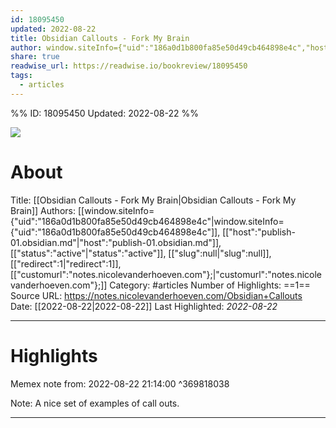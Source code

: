 ```yaml
---
id: 18095450
updated: 2022-08-22
title: Obsidian Callouts - Fork My Brain
author: window.siteInfo={"uid":"186a0d1b800fa85e50d49cb464898e4c","host":"publish-01.obsidian.md","status":"active","slug":null,"redirect":1,"customurl":"notes.nicolevanderhoeven.com"};
share: true
readwise_url: https://readwise.io/bookreview/18095450
tags:
  - articles
---
```


%%
ID: 18095450
Updated: 2022-08-22
%%

![]( https://readwise-assets.s3.amazonaws.com/static/images/article4.6bc1851654a0.png)

# About
Title: [[Obsidian Callouts - Fork My Brain|Obsidian Callouts - Fork My Brain]]
Authors: [[window.siteInfo={"uid":"186a0d1b800fa85e50d49cb464898e4c"|window.siteInfo={"uid":"186a0d1b800fa85e50d49cb464898e4c"]], [["host":"publish-01.obsidian.md"|"host":"publish-01.obsidian.md"]], [["status":"active"|"status":"active"]], [["slug":null|"slug":null]], [["redirect":1|"redirect":1]], [["customurl":"notes.nicolevanderhoeven.com"};|"customurl":"notes.nicolevanderhoeven.com"};]]
Category: #articles
Number of Highlights: ==1==
Source URL: https://notes.nicolevanderhoeven.com/Obsidian+Callouts
Date: [[2022-08-22|2022-08-22]]
Last Highlighted: *2022-08-22*

---

# Highlights

Memex note from: 2022-08-22 21:14:00 ^369818038

Note: A nice set of examples of call outs.

---